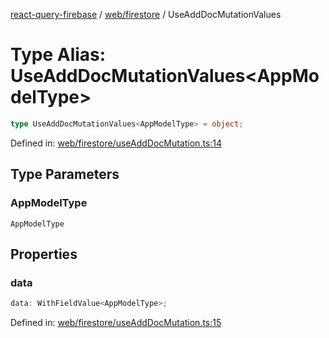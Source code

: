 [react-query-firebase](../../../modules.md) / [web/firestore](../index.md) / UseAddDocMutationValues

# Type Alias: UseAddDocMutationValues\<AppModelType\>

```ts
type UseAddDocMutationValues<AppModelType> = object;
```

Defined in: [web/firestore/useAddDocMutation.ts:14](https://github.com/vpishuk/react-query-firebase/blob/09a15a5d938c4bdaa4fd86491bcf8ea41c16371f/web/firestore/useAddDocMutation.ts#L14)

## Type Parameters

### AppModelType

`AppModelType`

## Properties

### data

```ts
data: WithFieldValue<AppModelType>;
```

Defined in: [web/firestore/useAddDocMutation.ts:15](https://github.com/vpishuk/react-query-firebase/blob/09a15a5d938c4bdaa4fd86491bcf8ea41c16371f/web/firestore/useAddDocMutation.ts#L15)

